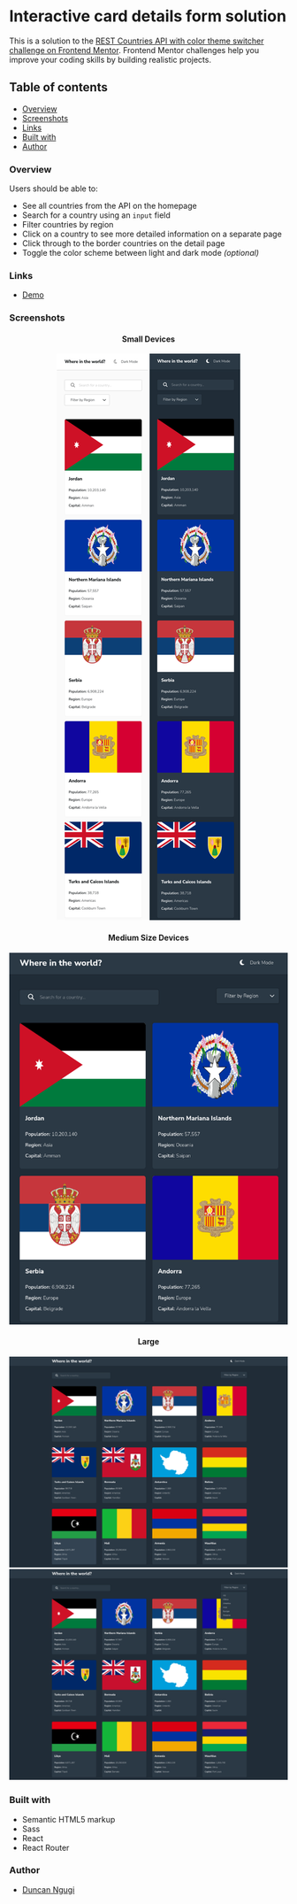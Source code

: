 # Interactive card details form solution

This is a solution to the
[REST Countries API with color theme switcher challenge on Frontend Mentor](https://www.frontendmentor.io/challenges/rest-countries-api-with-color-theme-switcher-5cacc469fec04111f7b848ca).
Frontend Mentor challenges help you improve your coding skills by building
realistic projects.

## Table of contents

- [Overview](#overview)
- [Screenshots](#screenshots)
- [Links](#links)
- [Built with](#built-with)
- [Author](#author)

### Overview

Users should be able to:

- See all countries from the API on the homepage
- Search for a country using an `input` field
- Filter countries by region
- Click on a country to see more detailed information on a separate page
- Click through to the border countries on the detail page
- Toggle the color scheme between light and dark mode _(optional)_

### Links

- [Demo](https://where-in-the-world-ngugi.netlify.app/)

### Screenshots

<div align="center">

#### Small Devices

![](resources/screenshots/mobile-light.png)
![](resources/screenshots/mobile-dark.png)

#### Medium Size Devices

![](resources/screenshots/tablet.png)

#### Large

![](resources/screenshots/desktop.png)
![](resources/screenshots/desktop-active.png)

</div>

### Built with

- Semantic HTML5 markup
- Sass
- React
- React Router

### Author

- [Duncan Ngugi](https://github.com/ngugimuchangi)
